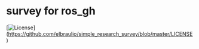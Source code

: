 # survey for ros_gh

[![License](https://img.shields.io/badge/license-MIT-green.svg)]
(https://github.com/elbraulio/simple_research_survey/blob/master/LICENSE) 